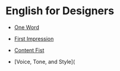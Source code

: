 # English for Designers

- [One Word](https://klara-zaskalanova.github.io/english-for-designers/01-one-word/index)

- [First Impression](https://klara-zaskalanova.github.io/english-for-designers/02-first-impression/index)

- [Content Fist](https://klara-zaskalanova.github.io/english-for-designers/03-content-first/index)

- [Voice, Tone, and Style](
